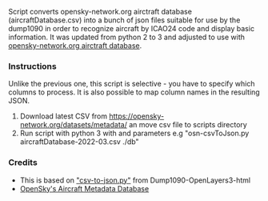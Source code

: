 Script converts opensky-network.org airctraft database (aircraftDatabase.csv) into a bunch of json files suitable for use by the dump1090 in order to recognize aircraft by ICAO24 code and display basic information. It was updated from python 2 to 3 and adjusted to use with [opensky-network.org airctraft database](https://opensky-network.org/datasets/metadata/).

### Instructions
Unlike the previous one, this script is selective - you have to specify which columns to process. It is also possible to map column names in the resulting JSON.
1. Download latest CSV from https://opensky-network.org/datasets/metadata/ an move csv file to scripts directory
2. Run script with python 3 with <path to CSV> and <path to JSON output> parameters e.g "osn-csvToJson.py aircraftDatabase-2022-03.csv ./db"

### Credits
 - This is based on ["csv-to-json.py"](https://github.com/alkissack/Dump1090-OpenLayers3-html/blob/master/public_html/sql/tools/create-new-database/csv-to-json.py) from Dump1090-OpenLayers3-html
 - [OpenSky's Aircraft Metadata Database](https://opensky-network.org/data/datasets) 

